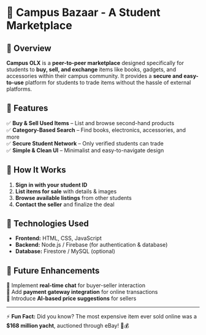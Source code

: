 # 🏪 Campus Bazaar - A Student Marketplace  

## 📌 Overview  
**Campus OLX** is a **peer-to-peer marketplace** designed specifically for students to **buy, sell, and exchange** items like books, gadgets, and accessories within their campus community. It provides a **secure and easy-to-use** platform for students to trade items without the hassle of external platforms.  

## 🔧 Features  
✅ **Buy & Sell Used Items** – List and browse second-hand products  
✅ **Category-Based Search** – Find books, electronics, accessories, and more  
✅ **Secure Student Network** – Only verified students can trade  
✅ **Simple & Clean UI** – Minimalist and easy-to-navigate design  

## 🚀 How It Works  
1. **Sign in with your student ID**  
2. **List items for sale** with details & images  
3. **Browse available listings** from other students  
4. **Contact the seller** and finalize the deal  

## 📂 Technologies Used  
- **Frontend:** HTML, CSS, JavaScript  
- **Backend:** Node.js / Firebase (for authentication & database)  
- **Database:** Firestore / MySQL (optional)  

## 📌 Future Enhancements  
🔹 Implement **real-time chat** for buyer-seller interaction  
🔹 Add **payment gateway integration** for online transactions  
🔹 Introduce **AI-based price suggestions** for sellers  

---

⚡ **Fun Fact:** Did you know? The most expensive item ever sold online was a **$168 million yacht**, auctioned through eBay! 🚢💰  
